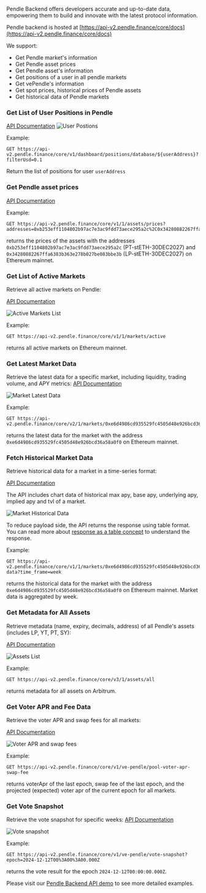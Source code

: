 Pendle Backend offers developers accurate and up-to-date data, empowering them to build and innovate with the latest protocol information.

Pendle backend is hosted at [https://api-v2.pendle.finance/core/docs](https://api-v2.pendle.finance/core/docs)

We support:

- Get Pendle market's information
- Get Pendle asset prices
- Get Pendle asset's information
- Get positions of a user in all pendle markets
- Get vePendle's information
- Get spot prices, historical prices of Pendle assets
- Get historical data of Pendle markets

### Get List of User Positions in Pendle
[API Documentation](https://api-v2.pendle.finance/core/docs#/Dashboard/DashboardController_getUserPositions)
![User Postions](/img/Developers/user_positions.png "User Postions")

Example:
```
GET https://api-v2.pendle.finance/core/v1/dashboard/positions/database/${userAddress}?filterUsd=0.1
```

Return the list of positions for user `userAddress`

### Get Pendle asset prices

[API Documentation](https://api-v2.pendle.finance/core/docs#/Assets/AssetsSimplifiedController_getAllAssetPricesByAddresses)

Example:
```
GET https://api-v2.pendle.finance/core/v1/1/assets/prices?addresses=0xb253eff1104802b97ac7e3ac9fdd73aece295a2c%2C0x34280882267ffa6383b363e278b027be083bbe3b
```

returns the prices of the assets with the addresses `0xb253eff1104802b97ac7e3ac9fdd73aece295a2c` (PT-stETH-30DEC2027) and `0x34280882267ffa6383b363e278b027be083bbe3b` (LP-stETH-30DEC2027) on Ethereum mainnet.

### Get List of Active Markets

Retrieve all active markets on Pendle: 

[API Documentation](https://api-v2.pendle.finance/core/docs#/Markets/MarketsSimplifiedController_getActiveMarkets)

![Active Markets List](/img/Developers/list_active_markets.png "Active Markets List")

Example: 
```
GET https://api-v2.pendle.finance/core/v1/1/markets/active
```
returns all active markets on Ethereum mainnet.

### Get Latest Market Data

Retrieve the latest data for a specific market, including liquidity, trading volume, and APY metrics: [API Documentation](https://api-v2.pendle.finance/core/docs#/Markets/MarketsController_marketData_v2)

![Market Latest Data](/img/Developers/market_latest_data.png "Market Latest Data")

Example: 
```
GET https://api-v2.pendle.finance/core/v2/1/markets/0xe6d4986cd935529fc4505d48e926bcd36a58a0f0/data
```
returns the latest data for the market with the address `0xe6d4986cd935529fc4505d48e926bcd36a58a0f0` on Ethereum mainnet.

### Fetch Historical Market Data

Retrieve historical data for a market in a time-series format:

[API Documentation](https://api-v2.pendle.finance/core/docs#/Markets/MarketsController_marketApyHistory_v3)

The API includes chart data of historical max apy, base apy, underlying apy, implied apy and tvl of a market.

![Market Historical Data](/img/Developers/market_historical_data.png "Market Historical Data")

To reduce payload side, the API returns the response using table format. You can read more about [response as a table concept](https://github.com/ylabio/trandingview-wiki/blob/master/UDF.md#response-as-a-table-concept) to understand the response.

Example: 
```
GET https://api-v2.pendle.finance/core/v1/1/markets/0xe6d4986cd935529fc4505d48e926bcd36a58a0f0/historical-data?time_frame=week 
```
returns the historical data for the market with the address `0xe6d4986cd935529fc4505d48e926bcd36a58a0f0` on Ethereum mainnet. Market data is aggregated by week.

### Get Metadata for All Assets

Retrieve metadata (name, expiry, decimals, address) of all Pendle's assets (includes LP, YT, PT, SY): 

[API Documentation](https://api-v2.pendle.finance/core/docs#/Assets/AssetsSimplifiedController_getAllAssets)

![Assets List](/img/Developers/pt_asset_list.png "Assets List")

Example: 
```
GET https://api-v2.pendle.finance/core/v3/1/assets/all
``` 
returns metadata for all assets on Arbitrum.

### Get Voter APR and Fee Data

Retrieve the voter APR and swap fees for all markets: 

[API Documentation](https://api-v2.pendle.finance/core/docs#/Ve%20Pendle/VePendleController_getPoolVoterAprAndSwapFee)

![Voter APR and swap fees](/img/Developers/voter_fee_apr.png "Voter APR and swap fees")

Example: 
```
GET https://api-v2.pendle.finance/core/v1/ve-pendle/pool-voter-apr-swap-fee
```
returns voterApr of the last epoch, swap fee of the last epoch, and the projected (expected) voter apr of the current epoch for all markets.

### Get Vote Snapshot

Retrieve the vote snapshot for specific weeks: [API Documentation](https://api-v2.pendle.finance/core/docs#/Ve%20Pendle/VePendleController_voteSnapshot)

![Vote snapshot](/img/Developers/vote_snapshot.png "Vote snapshot")

Example: 
```
GET https://api-v2.pendle.finance/core/v1/ve-pendle/vote-snapshot?epoch=2024-12-12T00%3A00%3A00.000Z
```
returns the vote result for the epoch `2024-12-12T00:00:00.000Z`.

Please visit our [Pendle Backend API demo](https://github.com/pendle-finance/pendle-examples-public/blob/main/backend-api-demo/src/index.ts) to see more detailed examples.